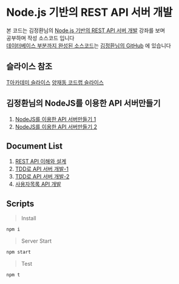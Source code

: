 # Node.js 기반의 REST API 서버 개발

본 코드는 김정환님의 [Node.js 기반의 REST API 서버 개발](https://www.youtube.com/playlist?list=PL9mhQYIlKEhfEAgBlIhl7iBKJcHGekml1) 강좌를 보며  
공부하며 작성 소스코드 입니다  
[데이터베이스 부분까지 완성된 소스코드](https://github.com/jeonghwan-kim/lecture-node-api)는 [김정환님의 GitHub](https://github.com/jeonghwan-kim)
에 있습니다

## 슬라이스 참조
[T아카데미 슬라이스](https://slides.com/jeonghwan/nodejs-restapi-server-tacademy#/)
[양재동 코드랩 슬라이스](https://slides.com/jeonghwan/nodejs-api-server#/)

## 김정환님의 NodeJS를 이용한 API 서버만들기
1. [NodeJS를 이용한 API 서버만들기 1](http://webframeworks.kr/tutorials/nodejs/api-server-by-nodejs-01/)
2. [NodeJS를 이용한 API 서버만들기 2](http://webframeworks.kr/tutorials/nodejs/api-server-by-nodejs-02/)

## Document List
1. [REST API 이해와 설계](/document/document1.md)
2. [TDD로 API 서버 개발-1](/document/document2.md)
2. [TDD로 API 서버 개발-2](/document/document3.md)
3. [사용자목록 API 개발](/document/document4.md)

## Scripts
> Install
```bash
npm i
```
> Server Start
```bash
npm start
```
> Test
```bash
npm t
```
